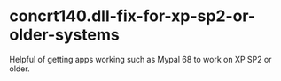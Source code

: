 # concrt140.dll-fix-for-xp-sp2-or-older-systems
Helpful of getting apps working such as Mypal 68 to work on XP SP2 or older.
